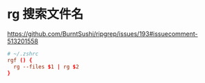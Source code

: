 # rg 搜索文件名

<https://github.com/BurntSushi/ripgrep/issues/193#issuecomment-513201558>

```conf
# ~/.zshrc
rgf () {
  rg --files $1 | rg $2
}
```
